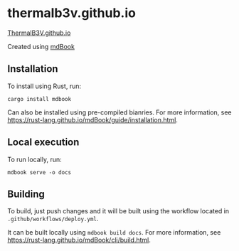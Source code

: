 # thermalb3v.github.io

[ThermalB3V.github.io](https://thermalb3v.github.io/)

Created using [mdBook](https://rust-lang.github.io/mdBook/)

## Installation

To install using Rust, run:

```
cargo install mdbook
```

Can also be installed using pre-compiled bianries. For more information, see https://rust-lang.github.io/mdBook/guide/installation.html.

## Local execution

To run locally, run:

```
mdbook serve -o docs
```

## Building

To build, just push changes and it will be built using the workflow located in `.github/workflows/deploy.yml`.

It can be built locally using `mdbook build docs`. For more information, see https://rust-lang.github.io/mdBook/cli/build.html.
